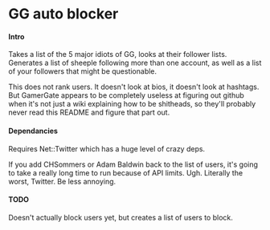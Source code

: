 # GG auto blocker

#### Intro

Takes a list of the 5 major idiots of GG, looks at their follower lists. Generates a list of sheeple following more than one account, as well as a list of your followers that might be questionable.

This does not rank users. It doesn't look at bios, it doesn't look at hashtags. But GamerGate appears to be completely useless at figuring out github when it's not just a wiki explaining how to be shitheads, so they'll probably never read this README and figure that part out.

#### Dependancies

Requires Net::Twitter which has a huge level of crazy deps.

If you add CHSommers or Adam Baldwin back to the list of users, it's going to take a really long time to run because of API limits. Ugh. Literally the worst, Twitter. Be less annoying.

#### TODO

Doesn't actually block users yet, but creates a list of users to block.

